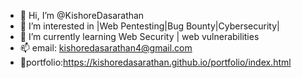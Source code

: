 - 👋 Hi, I’m @KishoreDasarathan
- 👀 I’m interested in |Web Pentesting|Bug Bounty|Cybersecurity|
- 🌱 I’m currently learning Web Security | web vulnerabilities 
- 📫 email: kishoredasarathan4@gmail.com
- 💼portfolio:https://kishoredasarathan.github.io/portfolio/index.html

<!---
KishoreDasarathan/KishoreDasarathan is a ✨ special ✨ repository because its `README.md` (this file) appears on your GitHub profile.
You can click the Preview link to take a look at your changes.
--->
